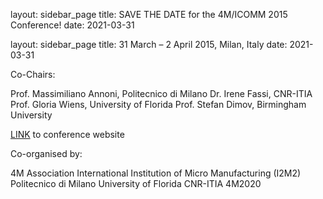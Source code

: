 layout: sidebar_page
title: SAVE THE DATE for the 4M/ICOMM 2015 Conference!
date: 2021-03-31

layout: sidebar_page
title: 31 March – 2 April 2015, Milan, Italy
date: 2021-03-31

Co-Chairs: 

Prof. Massimiliano Annoni, Politecnico di Milano
Dr. Irene Fassi, CNR-ITIA
Prof. Gloria Wiens, University of Florida
Prof. Stefan Dimov, Birmingham University 

[LINK](/conference/2015.html) to conference website

Co-organised by: 

4M Association
International Institution of Micro Manufacturing (I2M2)
Politecnico di Milano
University of Florida
CNR-ITIA
4M2020
